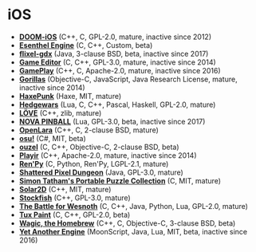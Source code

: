 [comment]: # (autogenerated content, do not edit)
# iOS

- **[DOOM-iOS](../doom-ios.md)** (C++, C, GPL-2.0, mature, inactive since 2012)
- **[Esenthel Engine](../esenthel_engine.md)** (C, C++, Custom, beta)
- **[flixel-gdx](../flixel-gdx.md)** (Java, 3-clause BSD, beta, inactive since 2017)
- **[Game Editor](../game_editor.md)** (C, C++, GPL-3.0, mature, inactive since 2014)
- **[GamePlay](../gameplay3d.md)** (C++, C, Apache-2.0, mature, inactive since 2016)
- **[Gorillas](../gorillas.md)** (Objective-C, JavaScript, Java Research License, mature, inactive since 2014)
- **[HaxePunk](../haxepunk.md)** (Haxe, MIT, mature)
- **[Hedgewars](../hedgewars.md)** (Lua, C, C++, Pascal, Haskell, GPL-2.0, mature)
- **[LÖVE](../love.md)** (C++, zlib, mature)
- **[NOVA PINBALL](../nova_pinball.md)** (Lua, GPL-3.0, beta, inactive since 2017)
- **[OpenLara](../openlara.md)** (C++, C, 2-clause BSD, mature)
- **[osu!](../osu.md)** (C#, MIT, beta)
- **[ouzel](../ouzel.md)** (C, C++, Objective-C, 2-clause BSD, beta)
- **[Playir](../playir.md)** (C++, Apache-2.0, mature, inactive since 2014)
- **[Ren'Py](../renpy.md)** (C, Python, Ren'Py, LGPL-2.1, mature)
- **[Shattered Pixel Dungeon](../shattered_pixel_dungeon.md)** (Java, GPL-3.0, mature)
- **[Simon Tatham's Portable Puzzle Collection](../simon_tathams_portable_puzzle_collection.md)** (C, MIT, mature)
- **[Solar2D](../solar2d.md)** (C++, MIT, mature)
- **[Stockfish](../stockfish.md)** (C++, GPL-3.0, mature)
- **[The Battle for Wesnoth](../the_battle_for_wesnoth.md)** (C, C++, Java, Python, Lua, GPL-2.0, mature)
- **[Tux Paint](../tux_paint.md)** (C, C++, GPL-2.0, beta)
- **[Wagic, the Homebrew](../wagic_the_homebrew.md)** (C++, C, Objective-C, 3-clause BSD, beta)
- **[Yet Another Engine](../yet_another_engine.md)** (MoonScript, Java, Lua, MIT, beta, inactive since 2016)